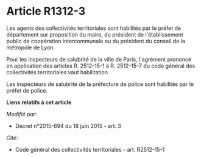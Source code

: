 # Article R1312-3

Les agents des collectivités territoriales sont habilités par le préfet de département sur proposition            du maire,
du président de l'établissement public de coopération intercommunale ou du président du conseil de la métropole de Lyon. 

Pour les inspecteurs de salubrité de la ville de Paris, l'agrément prononcé en application des articles R. 2512-15-1 à R.
2512-15-7 du code général des collectivités territoriales vaut habilitation. 

Les inspecteurs de salubrité de la préfecture de police sont habilités par le préfet de police.

**Liens relatifs à cet article**

_Modifié par_:

  - Décret n°2015-694 du 18 juin 2015 - art. 3

_Cite_:

  - Code général des collectivités territoriales - art. R2512-15-1
